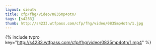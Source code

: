 ```yaml
--- 
layout: sieutv
title: cfp/fhg/video/0835mp4otn/
tags: [s4233]
thumb: http://s4233.wtfpass.com/cfp/fhg/video/0835mp4otn/1.jpg
---
```

{% include tvpro key="http://s4233.wtfpass.com/cfp/fhg/video/0835mp4otn/1.mp4" %} 

